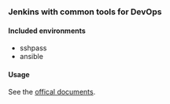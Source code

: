 ### Jenkins with common tools for DevOps

#### Included environments
* sshpass
* ansible

#### Usage
See the [offical documents](https://github.com/jenkinsci/docker/blob/master/README.md).
